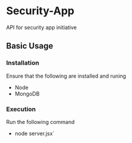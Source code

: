# Security-App
API for security app initiative

## Basic Usage

### Installation
Ensure that the following are installed and runing
* Node
* MongoDB

### Execution
Run the following command
* node server.jsx`